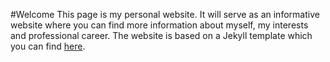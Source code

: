 #Welcome
This page is my personal website. It will serve as an informative website where you can find more information about myself, my interests and professional career.
The website is based on a Jekyll template which you can find [here](https://startbootstrap.com/template-overviews/landing-page/).
